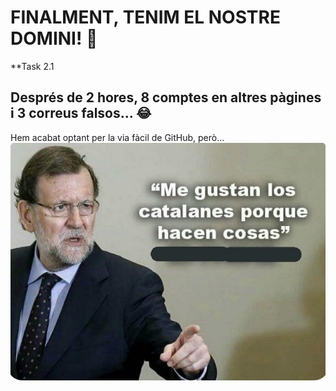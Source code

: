 # FINALMENT, TENIM EL NOSTRE DOMINI! 🚀  
**Task 2.1
## Després de 2 hores, 8 comptes en altres pàgines i 3 correus falsos... 😂

Hem acabat optant per la via fàcil de GitHub, però...
![](FyBnA02WIAUigG-.jpg)

